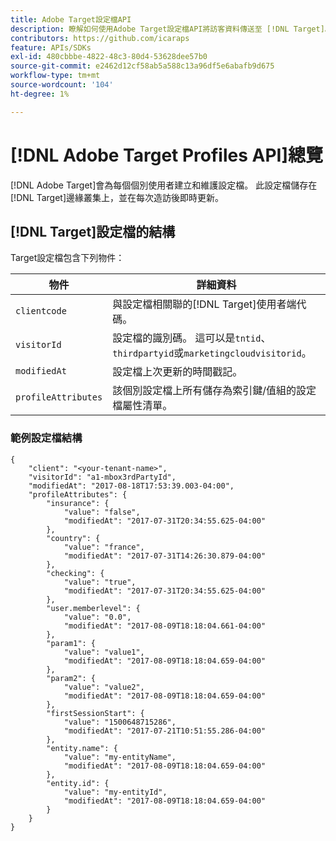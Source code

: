 ```yaml
---
title: Adobe Target設定檔API
description: 瞭解如何使用Adobe Target設定檔API將訪客資料傳送至 [!DNL Target]。
contributors: https://github.com/icaraps
feature: APIs/SDKs
exl-id: 480cbbbe-4822-48c3-80d4-53628dee57b0
source-git-commit: e2462d12cf58ab5a588c13a96df5e6abafb9d675
workflow-type: tm+mt
source-wordcount: '104'
ht-degree: 1%

---
```


# [!DNL Adobe Target Profiles API]總覽

[!DNL Adobe Target]會為每個個別使用者建立和維護設定檔。 此設定檔儲存在[!DNL Target]邊緣叢集上，並在每次造訪後即時更新。

## [!DNL Target]設定檔的結構

Target設定檔包含下列物件：

| 物件 | 詳細資料 |
| --- | --- |
| `clientcode` | 與設定檔相關聯的[!DNL Target]使用者端代碼。 |
| `visitorId` | 設定檔的識別碼。 這可以是`tntid`、`thirdpartyid`或`marketingcloudvisitorid`。 |
| `modifiedAt` | 設定檔上次更新的時間戳記。 |
| `profileAttributes` | 該個別設定檔上所有儲存為索引鍵/值組的設定檔屬性清單。 |

### 範例設定檔結構

```
{
    "client": "<your-tenant-name>",
    "visitorId": "a1-mbox3rdPartyId",
    "modifiedAt": "2017-08-18T17:53:39.003-04:00",
    "profileAttributes": {
        "insurance": {
            "value": "false",
            "modifiedAt": "2017-07-31T20:34:55.625-04:00"
        },
        "country": {
            "value": "france",
            "modifiedAt": "2017-07-31T14:26:30.879-04:00"
        },
        "checking": {
            "value": "true",
            "modifiedAt": "2017-07-31T20:34:55.625-04:00"
        },
        "user.memberlevel": {
            "value": "0.0",
            "modifiedAt": "2017-08-09T18:18:04.661-04:00"
        },
        "param1": {
            "value": "value1",
            "modifiedAt": "2017-08-09T18:18:04.659-04:00"
        },
        "param2": {
            "value": "value2",
            "modifiedAt": "2017-08-09T18:18:04.659-04:00"
        },
        "firstSessionStart": {
            "value": "1500648715286",
            "modifiedAt": "2017-07-21T10:51:55.286-04:00"
        },
        "entity.name": {
            "value": "my-entityName",
            "modifiedAt": "2017-08-09T18:18:04.659-04:00"
        },
        "entity.id": {
            "value": "my-entityId",
            "modifiedAt": "2017-08-09T18:18:04.659-04:00"
        }
    }
}
```
